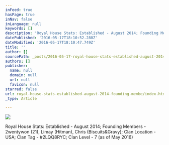 ```yaml
---
inFeed: true
hasPage: true
inNav: false
inLanguage: null
keywords: []
description: 'Royal House Stats: Established - August 2014; Founding Members - 2wentywon (21), Limay (Hitman), Chris (Biscuits&Gravy); Clan Location - USA; Clan Tag - #2LQQ8RYC; Clan Level - 7 (as of May 2016) '
datePublished: '2016-05-17T18:10:52.280Z'
dateModified: '2016-05-17T18:10:47.749Z'
title: ''
author: []
sourcePath: _posts/2016-05-17-royal-house-stats-established-august-2014-founding-membe.md
authors: []
publisher:
  name: null
  domain: null
  url: null
  favicon: null
starred: false
url: royal-house-stats-established-august-2014-founding-membe/index.html
_type: Article

---
```

![](https://the-grid-user-content.s3-us-west-2.amazonaws.com/2b59f6aa-2f37-44a4-9f82-ebe140a24e83.png)

Royal House Stats: Established - August 2014; Founding Members - 2wentywon (21), Limay (Hitman), Chris (Biscuits&Gravy); Clan Location - USA; Clan Tag - \#2LQQ8RYC; Clan Level - 7 (as of May 2016)